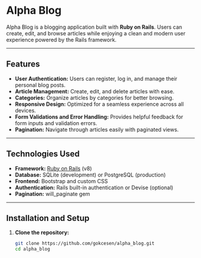 # Alpha Blog

Alpha Blog is a blogging application built with **Ruby on Rails**. Users can create, edit, and browse articles while enjoying a clean and modern user experience powered by the Rails framework.

---

## Features

- **User Authentication:** Users can register, log in, and manage their personal blog posts.
- **Article Management:** Create, edit, and delete articles with ease.
- **Categories:** Organize articles by categories for better browsing.
- **Responsive Design:** Optimized for a seamless experience across all devices.
- **Form Validations and Error Handling:** Provides helpful feedback for form inputs and validation errors.
- **Pagination:** Navigate through articles easily with paginated views.

---

## Technologies Used

- **Framework:** [Ruby on Rails](https://rubyonrails.org/) (v8)
- **Database:** SQLite (development) or PostgreSQL (production)
- **Frontend:** Bootstrap and custom CSS
- **Authentication:** Rails built-in authentication or Devise (optional)
- **Pagination:** will_paginate gem

---

## Installation and Setup

1. **Clone the repository:**
   ```bash
   git clone https://github.com/gokcesen/alpha_blog.git
   cd alpha_blog
   ```
